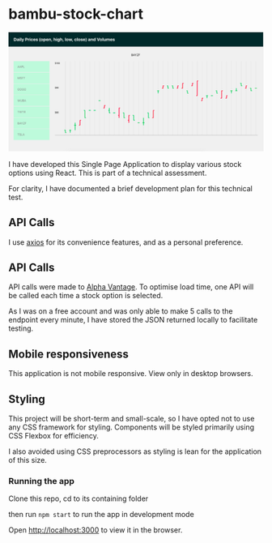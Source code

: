 # bambu-stock-chart

![snapshot of application](https://raw.githubusercontent.com/leeshuzheng/bambu-stock-chart/master/snapshot.png)

I have developed this Single Page Application to display various stock options using React. This is part of a technical assessment.

For clarity, I have documented a brief development plan for this technical test.

## API Calls

I use [axios](https://github.com/axios/axios) for its convenience features, and as a personal preference.

## API Calls

API calls were made to [Alpha Vantage](https://www.alphavantage.co/). To optimise load time, one API will be called each time a stock option is selected.

As I was on a free account and was only able to make 5 calls to the endpoint every minute, I have stored the JSON returned locally to facilitate testing.

## Mobile responsiveness

This application is not mobile responsive. View only in desktop browsers.

## Styling

This project will be short-term and small-scale, so I have opted not to use any CSS framework for styling. Components will be styled primarily using CSS Flexbox for efficiency.

I also avoided using CSS preprocessors as styling is lean for the application of this size.

### Running the app

Clone this repo, cd to its containing folder<br>

then run `npm start` to run the app in development mode<br>

Open [http://localhost:3000](http://localhost:3000) to view it in the browser.
